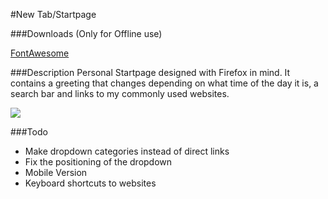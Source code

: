 #New Tab/Startpage

###Downloads
(Only for Offline use)

[FontAwesome](http://fontawesome.io/)

###Description
Personal Startpage designed with Firefox in mind. It contains a greeting that changes depending on what time of the day it is, a search bar and links to my commonly used websites. 

![](https://i.imgur.com/fpuqqcs.png)

###Todo
* Make dropdown categories instead of direct links
* Fix the positioning of the dropdown
* Mobile Version
* Keyboard shortcuts to websites
